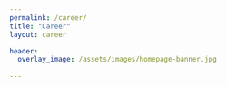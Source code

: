 ```yaml
---
permalink: /career/
title: "Career"
layout: career

header:
  overlay_image: /assets/images/homepage-banner.jpg
  
---
```

